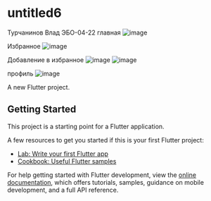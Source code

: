 # untitled6
Турчанинов Влад ЭБО-04-22
главная
![image](https://github.com/user-attachments/assets/034f4eda-22bb-4781-b16f-0e06bdbb8ddf)

Избранное
![image](https://github.com/user-attachments/assets/77878ecd-7d41-4279-a500-918bec067cd3)

Добавление в избранное
![image](https://github.com/user-attachments/assets/f84c42f6-bc2c-4751-8b19-2526ebc9bbc0)
![image](https://github.com/user-attachments/assets/0fe5de76-2150-4acc-952d-c8e571748e52)

профиль
![image](https://github.com/user-attachments/assets/d222e3a0-3991-48d2-bf92-708f481fa749)


A new Flutter project.

## Getting Started

This project is a starting point for a Flutter application.

A few resources to get you started if this is your first Flutter project:

- [Lab: Write your first Flutter app](https://docs.flutter.dev/get-started/codelab)
- [Cookbook: Useful Flutter samples](https://docs.flutter.dev/cookbook)

For help getting started with Flutter development, view the
[online documentation](https://docs.flutter.dev/), which offers tutorials,
samples, guidance on mobile development, and a full API reference.
